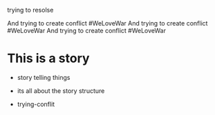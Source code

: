 trying to resolse

And trying to create conflict
#WeLoveWar
And trying to create conflict
#WeLoveWar
And trying to create conflict
#WeLoveWar

# This is a story

* story telling things

* its all about the story structure
* trying-conflit

